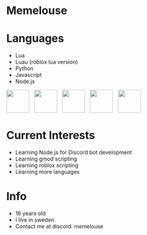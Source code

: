 # Memelouse

# Languages

- Lua
- Luau (roblox lua version)
- Python
- Javascript
- Node.js

<img align="left" style="padding-right:10px;" src="https://cdn.discordapp.com/attachments/1046837773790883912/1106351381931118652/Lua-Logo.png" width="60" height="60"> 
<img align="left" style="padding-right:10px;" src="https://upload.wikimedia.org/wikipedia/commons/thumb/8/8f/Luau_Logo_%28Programming_Language%29.svg/1024px-Luau_Logo_%28Programming_Language%29.svg.png" width="60" height="60">
<img align="left" style="padding-right:10px;" src="https://cdn.discordapp.com/attachments/1046837773790883912/1106351763625361428/Untitled-5.png" width="60" height="60">
<img style="padding-right:10px;" src="https://upload.wikimedia.org/wikipedia/commons/thumb/6/6a/JavaScript-logo.png/800px-JavaScript-logo.png" width="60" height="60">
<img style="padding-right:10px;" src="https://www.javatpoint.com/js/nodejs/images/node-js-tutorial.png" width="60" height="60">

# Current Interests
- Learning Node.js for Discord bot development
- Learning gmod scripting
- Learning roblox scripting
- Learning more languages

# Info

- 16 years old
- I live in sweden
- Contact me at discord: memelouse
